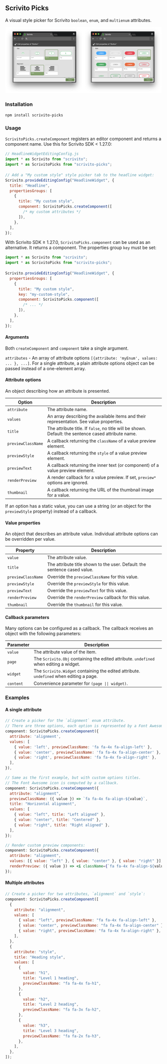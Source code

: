 ## Scrivito Picks

A visual style picker for Scrivito `boolean`, `enum`, and `multienum` attributes.

![](/screenshots.png)

### Installation

```sh
npm install scrivito-picks
```

### Usage

`ScrivitoPicks.createComponent` registers an editor component and returns a component name. Use this for Scrivito SDK < 1.27.0:

```jsx
// HeadlineWidgetEditingConfig.js
import * as Scrivito from "scrivito";
import * as ScrivitoPicks from "scrivito-picks";

// Add a "My custom style" style picker tab to the headline widget:
Scrivito.provideEditingConfig("HeadlineWidget", {
  title: "Headline",
  propertiesGroups: [
    {
      title: "My custom style",
      component: ScrivitoPicks.createComponent([
        /* my custom attributes */
      ]),
    },
  ],
});
```

With Scrivito SDK ≥ 1.27.0, `ScrivitoPicks.component` can be used as an alternative. It returns a component. The properties group `key` must be set:

```jsx
import * as Scrivito from "scrivito";
import * as ScrivitoPicks from "scrivito-picks";

Scrivito.provideEditingConfig("HeadlineWidget", {
  propertiesGroups: [
    {
      title: "My custom style",
      key: "my-custom-style",
      component: ScrivitoPicks.component([
        /* ... */
      ]),
    },
  ],
});
```

#### Arguments

Both `createComponent` and `component` take a single argument.

`attributes` - An array of attribute options `[{attribute: 'myEnum', values: ... }, ...]`. For a single attribute, a plain attribute options object can be passed instead of a one-element array.

#### Attribute options

An object describing how an attribute is presented.

| Option             | Description                                                                                          |
| ------------------ | ---------------------------------------------------------------------------------------------------- |
| `attribute`        | The attribute name.                                                                                  |
| `values`           | An array describing the available items and their representation. See value properties.              |
| `title`            | The attribute title. If `false`, no title will be shown. Default: the sentence cased attribute name. |
| `previewClassName` | A callback returning the `className` of a value preview element.                                     |
| `previewStyle`     | A callback returning the `style` of a value preview element.                                         |
| `previewText`      | A callback returning the inner text (or component) of a value preview element.                       |
| `renderPreview`    | A render callback for a value preview. If set, `preview*` options are ignored.                       |
| `thumbnail`        | A callback returning the URL of the thumbnail image for a value.                                     |

If an option has a static value, you can use a string (or an object for the `previewStyle` property) instead of a callback.

#### Value properties

An object that describes an attribute value. Individual attribute options can be overridden per value.

| Property           | Description                                                               |
| ------------------ | ------------------------------------------------------------------------- |
| `value`            | The attribute value.                                                      |
| `title`            | The attribute title shown to the user. Default: the sentence cased value. |
| `previewClassName` | Override the `previewClassName` for this value.                           |
| `previewStyle`     | Override the `previewStyle` for this value.                               |
| `previewText`      | Override the `previewText` for this value.                                |
| `renderPreview`    | Override the `renderPreview` callback for this value.                     |
| `thumbnail`        | Override the `thumbnail` for this value.                                  |

#### Callback parameters

Many options can be configured as a callback. The callback receives an object with the following parameters:

| Parameter | Description                                                                             |
| --------- | --------------------------------------------------------------------------------------- |
| `value`   | The attribute value of the item.                                                        |
| `page`    | The `Scrivito.Obj` containing the edited attribute. `undefined` when editing a widget.  |
| `widget`  | The `Scrivito.Widget` containing the edited attribute. `undefined` when editing a page. |
| `content` | Convenience parameter for `(page \|\| widget)`.                                         |

### Examples

#### A single attribute

```jsx
// Create a picker for the `alignment` enum attribute.
// There are three options, each option is represented by a Font Awesome icon.
component: ScrivitoPicks.createComponent({
  attribute: 'alignment',
  values: [
    { value: 'left', previewClassName: 'fa fa-4x fa-align-left' },
    { value: 'center', previewClassName: 'fa fa-4x fa-align-center' },
    { value: 'right', previewClassName: 'fa fa-4x fa-align-right' },
  ],
}),
```

```jsx
// Same as the first example, but with custom options titles.
// The Font Awesome icon is computed by a callback.
component: ScrivitoPicks.createComponent({
  attribute: "alignment",
  previewClassName: ({ value }) => `fa fa-4x fa-align-${value}`,
  title: "Horizontal alignment",
  values: [
    { value: "left", title: "Left aligned" },
    { value: "center", title: "Centered" },
    { value: "right", title: "Right aligned" },
  ],
});
```

```jsx
// Render custom preview components:
component: ScrivitoPicks.createComponent({
  attribute: "alignment",
  values: [{ value: "left" }, { value: "center" }, { value: "right" }],
  renderPreview: ({ value }) => <i className={`fa fa-4x fa-align-${value}`} />,
});
```

#### Multiple attributes

```jsx
// Create a picker for two attributes, `alignment` and `style`:
component: ScrivitoPicks.createComponent([
  {
    attribute: "alignment",
    values: [
      { value: "left", previewClassName: "fa fa-4x fa-align-left" },
      { value: "center", previewClassName: "fa fa-4x fa-align-center" },
      { value: "right", previewClassName: "fa fa-4x fa-align-right" },
    ],
  },
  {
    attribute: "style",
    title: "Heading style",
    values: [
      {
        value: "h1",
        title: "Level 1 heading",
        previewClassName: "fa fa-4x fa-h1",
      },
      {
        value: "h2",
        title: "Level 2 heading",
        previewClassName: "fa fa-3x fa-h2",
      },
      {
        value: "h3",
        title: "Level 3 heading",
        previewClassName: "fa fa-2x fa-h3",
      },
    ],
  },
]);
```
